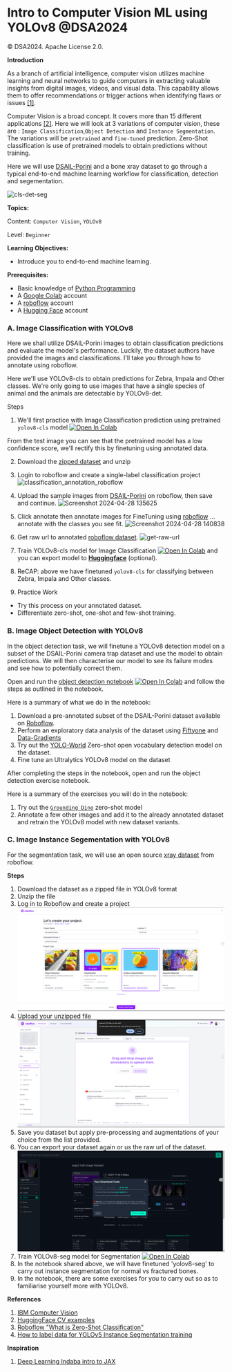 # Intro to Computer Vision ML using YOLOv8 @DSA2024

© DSA2024. Apache License 2.0.

**Introduction**

As a branch of artificial intelligence, computer vision utilizes machine learning and neural networks to guide computers in extracting valuable insights from digital images, videos, and visual data. This capability allows them to offer recommendations or trigger actions when identifying flaws or issues [[1]](https://www.ibm.com/topics/computer-vision).

Computer Vision is a broad concept. It covers more than 15 different applications [[2]](https://huggingface.co/datasets). Here we will look at 3 variations of computer vision, these are : `Image Classification`,`Object Detection` and `Instance Segmentation`. The variations will be `pretrained` and `fine-tuned` prediction. Zero-Shot classification is use of pretrained models to obtain predictions without training.

Here we will use [DSAIL-Porini](https://data.mendeley.com/datasets/6mhrhn7rxc/6) and a bone xray dataset to go through a typical end-to-end machine learning workflow for classification, detection and segementation.


![cls-det-seg](https://github.com/Marconi-Lab/dsa_2024/assets/54037190/2692c40b-591e-4a77-b700-04d51e055b71)

**Topics:**

Content: `Computer Vision`, `YOLOv8`

Level: `Beginner`

**Learning Objectives:**
- Introduce you to end-to-end machine learning.

**Prerequisites:**
- Basic knowledge of [Python Programming](https://ocw.mit.edu/courses/6-0001-introduction-to-computer-science-and-programming-in-python-fall-2016/)
- A [Google Colab](https://colab.research.google.com/) account
- A [roboflow](https://app.roboflow.com/login) account
- A [Hugging Face](https://huggingface.co/join)  account


<!-- #region -->
### A. Image Classification with YOLOv8

Here we shall utilize DSAIL-Porini images to obtain classification predictions and evaluate the model's performance. Luckily, the dataset authors have provided the images and classifications. I'll take you through how to annotate using roboflow.


Here we'll use YOLOv8-cls to obtain predictions for Zebra, Impala and Other classes. We're only going to use images that have a single species of animal and the animals are detectable by YOLOv8-det.

Steps
1. We'll first practice with Image Classification prediction using pretrained `yolov8-cls` model <a target="_blank" href="https://colab.research.google.com/github/Marconi-Lab/dsa_2024/blob/main/dsa2024_yolov8_classification_zero_shot.ipynb"><img src="https://colab.research.google.com/assets/colab-badge.svg" alt="Open In Colab"/></a>

From the test image you can see that the pretrained model has a low confidence score, we'll rectify this by finetuning using annotated data.

2. Download the [zipped dataset](https://github.com/Marconi-Lab/dsa_2024/blob/main/images-cls.zip) and unzip

3. Login to roboflow and create a single-label classification project
![classification_annotation_roboflow](https://github.com/Marconi-Lab/dsa_2024/assets/54037190/0732fdf1-07d1-453d-a9d7-5beb9367321b)

4. Upload the sample images from [DSAIL-Porini](https://data.mendeley.com/datasets/6mhrhn7rxc/6) on roboflow, then save and continue.
![Screenshot 2024-04-28 135625](https://github.com/Marconi-Lab/dsa_2024/assets/54037190/2f1ff7d7-304b-486e-9dd4-11a9b288bd67)

6. Click annotate then annotate images for FineTuning using [roboflow](https://app.roboflow.com/) ... annotate with the classes you see fit. 
![Screenshot 2024-04-28 140838](https://github.com/Marconi-Lab/dsa_2024/assets/54037190/8423ffd0-a378-47c1-907d-c0b6837daea3)

7. Get raw url to annotated [roboflow dataset](https://app.roboflow.com/ds/U8eETZqOAo?key=9AAIElFVFm).
![get-raw-url](https://github.com/Marconi-Lab/dsa_2024/assets/54037190/60868580-6756-4798-91c1-c21ecb9c157f)

8. Train YOLOv8-cls model for Image Classification <a target="_blank" href="https://colab.research.google.com/github/Marconi-Lab/dsa_2024/blob/main/dsa2024-yolov8-classification-training.ipynb">
  <img src="https://colab.research.google.com/assets/colab-badge.svg" alt="Open In Colab"/></a> and you can export model to [**Huggingface**](https://huggingface.co/) (optional). 
9. ReCAP: above we have finetuned `yolov8-cls` for classifying between Zebra, Impala and Other classes.
10. Practice Work
   - Try this process on your annotated dataset.
   - Differentiate zero-shot, one-shot and few-shot training.

<!-- #endregion -->

### B. Image Object Detection with YOLOv8
In the object detection task, we will finetune a YOLOv8 detection model on a subset of the DSAIL-Porini camera trap dataset and use the model to obtain predictions. We will then characterise our model to see its failure modes and see how to potentially correct them.

Open and run the [object detection notebook](https://github.com/Marconi-Lab/dsa_2024/blob/main/dsa2024_yolov8_detection.ipynb) <a target="_blank" href="https://colab.research.google.com/github/Marconi-Lab/dsa_2024/blob/main/dsa2024_yolov8_detection.ipynb"><img src="https://colab.research.google.com/assets/colab-badge.svg" alt="Open In Colab"/></a> and follow the steps as outlined in the notebook. 

Here is a summary of what we do in the notebook:

1) Download a pre-annotated subset of the DSAIL-Porini dataset available on [Roboflow](https://universe.roboflow.com/mltowardsobb/dsail-porini-detection-v2).
2) Perform an exploratory data analysis of the dataset using [Fiftyone](https://docs.voxel51.com/) and [Data-Gradients](https://github.com/Deci-AI/data-gradients/)
3) Try out the [YOLO-World](https://docs.ultralytics.com/models/yolo-world/) Zero-shot open vocabulary detection model on the dataset.
4) Fine tune an Ultralytics YOLOv8 model on the dataset

After completing the steps in the notebook, open and run the object detection exercise notebook.

Here is a summary of the exercises you will do in the notebook:
1) Try out the [`Grounding Dino`](https://github.com/IDEA-Research/GroundingDINO) zero-shot model
2) Annotate a few other images and add it to the already annotated dataset and retrain the YOLOv8 model with new dataset variants. 

   
### C. Image Instance Segementation with YOLOv8

For the segmentation task, we will use an open source [xray dataset](https://universe.roboflow.com/bonefrac/seg-2-full/dataset/10) from roboflow.

**Steps**

1. Download the dataset as a zipped file in YOLOv8 format 
2. Unzip the file
3. Log in to Roboflow and create a project ![](https://github.com/Marconi-Lab/dsa_2024/blob/main/assets/Screenshot%20(1).png)
4. Upload your unzipped file ![](https://github.com/Marconi-Lab/dsa_2024/blob/main/assets/Screenshot%20(3).png)
5. Save you dataset but apply pre-processing and augmentations of your choice from the list provided.
6. You can export your dataset again or us the raw url of the dataset. ![](https://github.com/Marconi-Lab/dsa_2024/blob/main/assets/Screenshot%20(5).png)
7. Train YOLOv8-seg model for Segmentation  <a target="_blank" href="https://colab.research.google.com/drive/1xssxI7c9fvIi1K0h_HqeT_U-BsnrMRSL?usp=sharing"><img src="https://colab.research.google.com/assets/colab-badge.svg" alt="Open In Colab"/></a>
8. In the notebook shared above, we will have finetuned 'yolov8-seg' to carry out instance segmentation for normal vs fractured bones.
9. In the notebook, there are some exercises for you to carry out so as to familiarise yourself more with YOLOv8.


**References**

1. [IBM Computer Vision](https://www.ibm.com/topics/computer-vision)
2. [HuggingFace CV examples](https://huggingface.co/datasets)
3. [Roboflow "What is Zero-Shot Classification"](https://blog.roboflow.com/what-is-zero-shot-classification/#:~:text=Zero%2Dshot%20classification%20models%20are,CLIP)
4. [How to label data for YOLOv5 Instance Segmentation training](https://roboflow.com/how-to-label/yolov5-segmentation)

**Inspiration**

1. [Deep Learning Indaba intro to JAX](https://github.com/deep-learning-indaba/indaba-pracs-2022/blob/main/practicals/Introduction_to_ML_using_JAX.ipynb)
